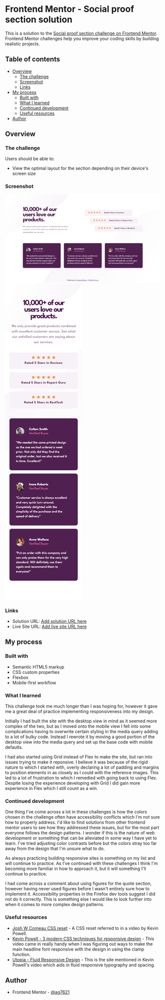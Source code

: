 # Frontend Mentor - Social proof section solution

This is a solution to the [Social proof section challenge on Frontend Mentor](https://www.frontendmentor.io/challenges/social-proof-section-6e0qTv_bA). Frontend Mentor challenges help you improve your coding skills by building realistic projects. 

## Table of contents

- [Overview](#overview)
  - [The challenge](#the-challenge)
  - [Screenshot](#screenshot)
  - [Links](#links)
- [My process](#my-process)
  - [Built with](#built-with)
  - [What I learned](#what-i-learned)
  - [Continued development](#continued-development)
  - [Useful resources](#useful-resources)
- [Author](#author)

## Overview

### The challenge

Users should be able to:

- View the optimal layout for the section depending on their device's screen size

### Screenshot

![Desktop preview image for Social proof section challenge](/images/desktop-preview.png "Desktop preview")
![Mobile preview image for Social proof section challenge](/images/mobile-preview.png "Mobile preview")

### Links

- Solution URL: [Add solution URL here](https://your-solution-url.com)
- Live Site URL: [Add live site URL here](https://your-live-site-url.com)

## My process

### Built with

- Semantic HTML5 markup
- CSS custom properties
- Flexbox
- Mobile-first workflow

### What I learned

This challenge took me much longer than I was hoping for, however it gave me a great deal of practice implementing responsiveness into my design.

Initially I had built the site with the desktop view in mind as it seemed more complex of the two, but as I moved onto the mobile view I fell into some complications having to overwrite certain styling in the media query adding to a lot of bulky code. Instead I rewrote it by moving a good portion of the desktop view into the media query and set up the base code with mobile defaults.

I had also started using Grid instead of Flex to make the site, but ran into issues trying to make it reponsive. I believe it was because of the rigid nature to which I started with, overly declaring a lot of padding and margins to position elements in as closely as I could with the reference images. This led to a lot of frustration to which I remedied with going back to using Flex. Despite losing the experience developing with Grid I did gain more experience in Flex which I still count as a win.



### Continued development

One thing I've come across a lot in these challenges is how the colors chosen in the challenge often have accessibility conflicts which I'm not sure how to properly address. I'd like to find solutions from other frontend mentor users to see how they addressed these issues, but for the most part everyone follows the design patterns. I wonder if this is the nature of web development or something that can be alleviated in some way I have yet to learn. I've tried adjusting color contrasts before but the colors stray too far away from the design that I'm unsure what to do.

As always practicing building responsive sites is something on my list and will continue to practice. As I've continued with these challenges I think I'm becoming more familiar in how to approach it, but it will something I'll continue to practice. 

I had come across a comment about using figures for the quote section, however having never used figures before I wasn't entirely sure how to implement it. Accessibility properties in the Firefox dev tools suggest I did not do it correctly. This is something else I would like to look further into when it comes to more complex design patterns.

### Useful resources

- [Josh W Comeau CSS reset](https://www.joshwcomeau.com/css/custom-css-reset/) - A CSS reset referred to in a video by Kevin Powell.
- [Kevin Powell - 3 modern CSS techniques for responsive design](https://youtu.be/VsNAuGkCpQU) - This video came in really handy when I was figuring out ways to make the main headline font responsive with the design in using the clamp function.
- [Utopia - Fluid Responsive Design](https://utopia.fyi/) - This is the site mentioned in Kevin Powell's video which aids in fluid responsive typography and spacing.

## Author

- Frontend Mentor - [@ag7621](https://www.frontendmentor.io/profile/ag7621)
